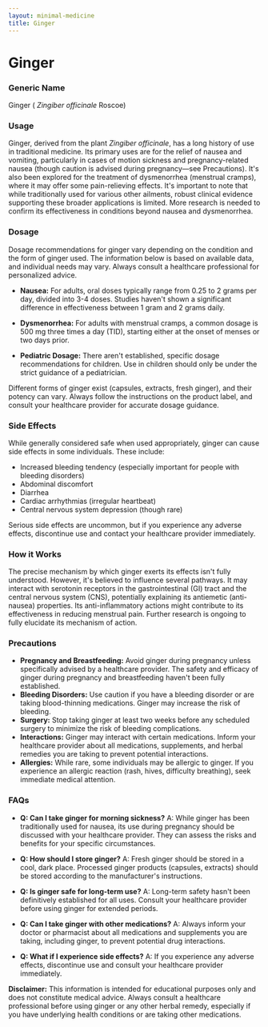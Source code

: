 ```yaml
---
layout: minimal-medicine
title: Ginger
---
```


# Ginger
### Generic Name
Ginger ( *Zingiber officinale* Roscoe)

### Usage
Ginger, derived from the plant *Zingiber officinale*, has a long history of use in traditional medicine.  Its primary uses are for the relief of nausea and vomiting, particularly in cases of motion sickness and pregnancy-related nausea (though caution is advised during pregnancy—see Precautions).  It's also been explored for the treatment of dysmenorrhea (menstrual cramps), where it may offer some pain-relieving effects.  It's important to note that while traditionally used for various other ailments, robust clinical evidence supporting these broader applications is limited.  More research is needed to confirm its effectiveness in conditions beyond nausea and dysmenorrhea.

### Dosage
Dosage recommendations for ginger vary depending on the condition and the form of ginger used.  The information below is based on available data, and individual needs may vary.  Always consult a healthcare professional for personalized advice.

* **Nausea:**  For adults, oral doses typically range from 0.25 to 2 grams per day, divided into 3-4 doses.  Studies haven't shown a significant difference in effectiveness between 1 gram and 2 grams daily.

* **Dysmenorrhea:** For adults with menstrual cramps, a common dosage is 500 mg three times a day (TID), starting either at the onset of menses or two days prior.

* **Pediatric Dosage:**  There aren't established, specific dosage recommendations for children.  Use in children should only be under the strict guidance of a pediatrician.

Different forms of ginger exist (capsules, extracts, fresh ginger), and their potency can vary.  Always follow the instructions on the product label, and consult your healthcare provider for accurate dosage guidance.

### Side Effects
While generally considered safe when used appropriately, ginger can cause side effects in some individuals. These include:

* Increased bleeding tendency (especially important for people with bleeding disorders)
* Abdominal discomfort
* Diarrhea
* Cardiac arrhythmias (irregular heartbeat)
* Central nervous system depression (though rare)

Serious side effects are uncommon, but if you experience any adverse effects, discontinue use and contact your healthcare provider immediately.

### How it Works
The precise mechanism by which ginger exerts its effects isn't fully understood. However, it's believed to influence several pathways.  It may interact with serotonin receptors in the gastrointestinal (GI) tract and the central nervous system (CNS), potentially explaining its antiemetic (anti-nausea) properties.  Its anti-inflammatory actions might contribute to its effectiveness in reducing menstrual pain.  Further research is ongoing to fully elucidate its mechanism of action.


### Precautions
* **Pregnancy and Breastfeeding:**  Avoid ginger during pregnancy unless specifically advised by a healthcare provider.  The safety and efficacy of ginger during pregnancy and breastfeeding haven't been fully established.  
* **Bleeding Disorders:** Use caution if you have a bleeding disorder or are taking blood-thinning medications. Ginger may increase the risk of bleeding.
* **Surgery:**  Stop taking ginger at least two weeks before any scheduled surgery to minimize the risk of bleeding complications.
* **Interactions:**  Ginger may interact with certain medications.  Inform your healthcare provider about all medications, supplements, and herbal remedies you are taking to prevent potential interactions.
* **Allergies:**  While rare, some individuals may be allergic to ginger.  If you experience an allergic reaction (rash, hives, difficulty breathing), seek immediate medical attention.


### FAQs

* **Q: Can I take ginger for morning sickness?**  A: While ginger has been traditionally used for nausea, its use during pregnancy should be discussed with your healthcare provider.  They can assess the risks and benefits for your specific circumstances.

* **Q: How should I store ginger?** A: Fresh ginger should be stored in a cool, dark place.  Processed ginger products (capsules, extracts) should be stored according to the manufacturer's instructions.

* **Q: Is ginger safe for long-term use?**  A: Long-term safety hasn't been definitively established for all uses.  Consult your healthcare provider before using ginger for extended periods.

* **Q:  Can I take ginger with other medications?**  A:  Always inform your doctor or pharmacist about all medications and supplements you are taking, including ginger, to prevent potential drug interactions.

* **Q:  What if I experience side effects?** A: If you experience any adverse effects, discontinue use and consult your healthcare provider immediately.


**Disclaimer:** This information is intended for educational purposes only and does not constitute medical advice.  Always consult a healthcare professional before using ginger or any other herbal remedy, especially if you have underlying health conditions or are taking other medications.
